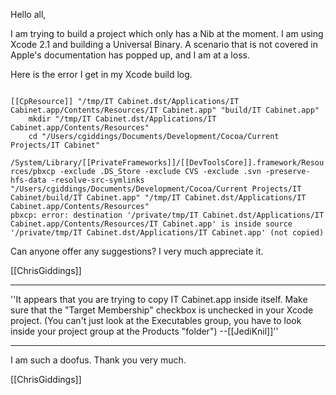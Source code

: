 Hello all,

I am trying to build a project which only has a Nib at the moment. I am using Xcode 2.1 and building a Universal Binary. A scenario that is not covered in Apple's documentation has popped up, and I am at a loss.

Here is the error I get in my Xcode build log.

<code>
[[CpResource]] "/tmp/IT Cabinet.dst/Applications/IT Cabinet.app/Contents/Resources/IT Cabinet.app" "build/IT Cabinet.app"
    mkdir "/tmp/IT Cabinet.dst/Applications/IT Cabinet.app/Contents/Resources"
    cd "/Users/cgiddings/Documents/Development/Cocoa/Current Projects/IT Cabinet"
    /System/Library/[[PrivateFrameworks]]/[[DevToolsCore]].framework/Resources/pbxcp -exclude .DS_Store -exclude CVS -exclude .svn -preserve-hfs-data -resolve-src-symlinks "/Users/cgiddings/Documents/Development/Cocoa/Current Projects/IT Cabinet/build/IT Cabinet.app" "/tmp/IT Cabinet.dst/Applications/IT Cabinet.app/Contents/Resources"
pbxcp: error: destination '/private/tmp/IT Cabinet.dst/Applications/IT Cabinet.app/Contents/Resources/IT Cabinet.app' is inside source '/private/tmp/IT Cabinet.dst/Applications/IT Cabinet.app' (not copied)
</code>

Can anyone offer any suggestions? I very much appreciate it.


[[ChrisGiddings]]

----
''It appears that you are trying to copy IT Cabinet.app inside itself. Make sure that the "Target Membership" checkbox is unchecked in your Xcode project. (You can't just look at the Executables group, you have to look inside your project group at the Products "folder") --[[JediKnil]]''

----

I am such a doofus. Thank you very much.

[[ChrisGiddings]]